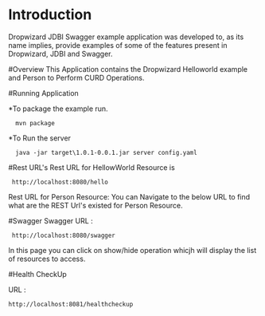 # Introduction
Dropwizard JDBI Swagger example application was developed to, as its name implies, provide examples of some of the features present in Dropwizard, JDBI and Swagger.

#Overview
This Application contains the Dropwizard Helloworld example and Person to Perform CURD Operations.

#Running Application

*To package the example run.

      mvn package
      
*To Run the server

      java -jar target\1.0.1-0.0.1.jar server config.yaml

#Rest URL's
Rest URL for HellowWorld Resource is 

     http://localhost:8080/hello 

Rest URL for Person Resource:  You can Navigate to the below URL to find what are the REST Url's existed for Person Resource.

#Swagger
Swagger URL : 

     http://localhost:8080/swagger 

In this page you can click on show/hide operation whicjh will display the list of resources to access.

#Health CheckUp

URL : 

    http://localhost:8081/healthcheckup
